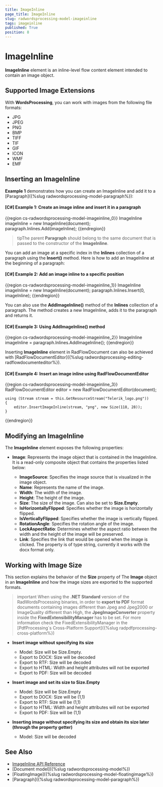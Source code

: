 ```yaml
---
title: ImageInline
page_title: ImageInline
slug: radwordsprocessing-model-imageinline
tags: imageinline
published: True
position: 8
---
```


# ImageInline



__ImageInline__ element is an inline-level flow content element intended to contain an image object.
      
## Supported Image Extensions

With **WordsProcessing**, you can work with images from the following file formats:

 - JPG
 - JPEG
 - PNG
 - BMP
 - TIFF
 - TIF
 - GIF
 - ICON
 - WMF 
 - EMF

## Inserting an ImageInline

__Example 1__ demonstrates how you can create an ImageInline and add it to a [Paragraph]({%slug radwordsprocessing-model-paragraph%}):
        

#### __[C#] Example 1: Create an image inline and insert it in a paragraph__

{{region cs-radwordsprocessing-model-imageinline_0}}
	ImageInline imageInline = new ImageInline(document);
	paragraph.Inlines.Add(imageInline);
{{endregion}}



>tipThe parent __Paragraph__ should belong to the same document that is passed to the constructor of the __ImageInline__.


You can add an image at a specific index in the __Inlines__ collection of a paragraph using the __Insert()__ method. Here is how to add an ImageInline at the beginning of a paragraph:
        

#### __[C#] Example 2: Add an image inline to a specific position__

{{region cs-radwordsprocessing-model-imageinline_1}}
	ImageInline imageInline = new ImageInline(document);
	paragraph.Inlines.Insert(0, imageInline);
{{endregion}}



You can also use the __AddImageInline()__ method of the __Inlines__ collection of a paragraph. The method creates a new ImageInline, adds it to the paragraph and returns it.
        

#### __[C#] Example 3: Using AddImageInline() method__

{{region cs-radwordsprocessing-model-imageinline_2}}
	ImageInline imageInline = paragraph.Inlines.AddImageInline();
{{endregion}}



Inserting __ImageInline__ element in RadFlowDocument can also be achieved with [RadFlowDocumentEditor]({%slug radwordsprocessing-editing-radflowdocumenteditor%}).
        

#### __[C#] Example 4: Insert an image inline using RadFlowDocumentEditor__

{{region cs-radwordsprocessing-model-imageinline_3}}
	RadFlowDocumentEditor editor = new RadFlowDocumentEditor(document);
	
	using (Stream stream = this.GetResourceStream("Telerik_logo.png"))
	{
	    editor.InsertImageInline(stream, "png", new Size(118, 28));
	}
{{endregion}}



## Modifying an ImageInline

The __ImageInline__ element exposes the following properties:
        

* __Image__: Represents the image object that is contained in the ImageInline. It is a read-only composite object that contains the properties listed below:

    * __ImageSource__: Specifies the image source that is visualized in the image object.
    * __Name__: Represents the name of the image.
    * __Width__: The width of the image.
    * __Height__: The height of the image.    
	* __Size__: The size of the image. Can also be set to __Size.Empty__.
    * __IsHorizontallyFlipped__: Specifies whether the image is horizontally flipped.
    * __IsVerticallyFlipped__: Specifies whether the image is vertically flipped.
    * __RotationAngle__: Specifies the rotation angle of the image.    
	* __LockAspectRatio__: Determines whether the aspect ratio between the width and the height of the image will be preserved. 
    * __Link__: Specifies the link that would be opened when the image is clicked. The property is of type string, currently it works with the docx format only.            

## Working with Image Size

This section explains the behavior of the __Size__ property of The __Image__ object in an __ImageInline__ and how the image sizes are exported to the supported formats.

>important When using the **.NET Standard** version of the RadWordsProcessing binaries, in order to **export to PDF** format documents containing images different than Jpeg and Jpeg2000 or ImageQuality different than High, the **JpegImageConverter** property inside the **FixedExtensibilityManager** has to be set. For more information check the FixedExtensibilityManager in the [PdfProcessing`s Cross-Platform Support]({%slug radpdfprocessing-cross-platform%})

* __Insert image without specifying its size__
	* Model: Size will be Size.Empty.
	* Export to DOCX: Size will be decoded
	* Export to RTF: Size will be decoded
	* Export to HTML: Width and height attributes will not be exported
	* Export to PDF: Size will be decoded


* __Insert image and set its size to Size.Empty__
	* Model: Size will be Size.Empty
	* Export to DOCX: Size will be (1,1)
	* Export to RTF: Size will be (1,1)
	* Export to HTML: Width and height attributes will not be exported
	* Export to PDF: Size will be (1,1)

* __Inserting image without specifying its size and obtain its size later (through the property getter)__
	* Model: Size will be decoded


## See Also

 * [ImageInline API Reference](https://docs.telerik.com/devtools/document-processing/api/Telerik.Windows.Documents.Flow.Model.Shapes.ImageInline.html)
 * [Document model]({%slug radwordsprocessing-model%})
 * [FloatingImage]({%slug radwordsprocessing-model-floatingimage%})
 * [Paragraph]({%slug radwordsprocessing-model-paragraph%})
